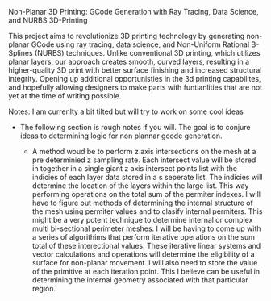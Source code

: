 Non-Planar 3D Printing: GCode Generation with Ray Tracing, Data Science, and NURBS
3D-Printing

This project aims to revolutionize 3D printing technology by generating non-planar GCode using ray tracing, data science, and Non-Uniform Rational B-Splines (NURBS) techniques. 
Unlike conventional 3D printing, which utilizes planar layers, our approach creates smooth, curved layers, resulting in a 
higher-quality 3D print with better surface finishing and increased structural integrity. Opening up additional opportunisties in the 3d printing 
capabilites, and hopefully allowing designers to make parts with funtianlities that are not yet at the time of writing possible. 


Notes: I am currenlty a bit tilted but will try to work on some cool ideas
- The following section is rough notes if you will. The goal is to conjure ideas to determining logic for non plannar gcode generation.

  - A method woud be to perform z axis intersections on the mesh at a pre determinied z sampling rate. 
  Each intersect value will be stored in together in a single giant z axis intersect points list with the indicies of each layer data stored in a s
  seperate list. The indicies will determine the location of the layers within the large list. This way performing operations on the  total
  sum of the permiter indexes. I will have to figure out methods of determining the internal structure of the mesh using permiter values 
  and to clasify internal permiters. This might be a very potent technique to determine internal or complex multi bi-sectional perimeter meshes.
  I will be having to come up with a series of algorithims that perform iterative operations on the sum total of these interectional values. 
  These iterative linear systems and vector calculations and operations will determine the eligibility of a surface for non-planar movement.
  I will also need to store the value of the primitive at each iteration point. This I believe can be useful in determining the internal 
  geometry associated with that particular region. 
  

